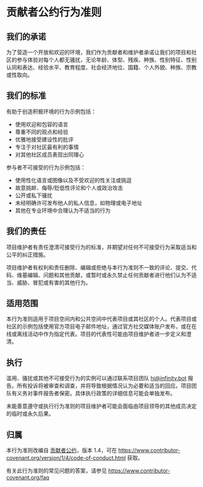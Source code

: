 # 贡献者公约行为准则

## 我们的承诺

为了营造一个开放和欢迎的环境，我们作为贡献者和维护者承诺让我们的项目和社区的参与体验对每个人都无骚扰，无论年龄、体型、残疾、种族、性别特征、性别认同和表达、经验水平、教育程度、社会经济地位、国籍、个人外貌、种族、宗教或性取向。

## 我们的标准

有助于创造积极环境的行为示例包括：

- 使用欢迎和包容的语言
- 尊重不同的观点和经验
- 优雅地接受建设性的批评
- 专注于对社区最有利的事情
- 对其他社区成员表现出同理心

参与者不可接受的行为示例包括：

- 使用性化语言或图像以及不受欢迎的性关注或挑逗
- 故意挑衅、侮辱/贬低性评论和个人或政治攻击
- 公开或私下骚扰
- 未经明确许可发布他人的私人信息，如物理或电子地址
- 其他在专业环境中合理认为不适当的行为

## 我们的责任

项目维护者有责任澄清可接受行为的标准，并期望对任何不可接受行为采取适当和公平的纠正措施。

项目维护者有权利和责任删除、编辑或拒绝与本行为准则不一致的评论、提交、代码、维基编辑、问题和其他贡献，或暂时或永久禁止任何贡献者进行他们认为不适当、威胁、冒犯或有害的其他行为。

## 适用范围

本行为准则适用于项目空间内和公共空间中代表项目或其社区的个人。代表项目或社区的示例包括使用官方项目电子邮件地址，通过官方社交媒体账户发布，或在在线或离线活动中作为指定代表。项目的代表性可能由项目维护者进一步定义和澄清。

## 执行

滥用、骚扰或其他不可接受行为的实例可以通过联系项目团队 hi@infinity.bot 报告。所有投诉将被审查和调查，并将导致根据情况认为必要和适当的回应。项目团队有义务对事件报告者保密。具体执行政策的详细信息可能会单独发布。

未能善意遵守或执行行为准则的项目维护者可能会面临由项目领导的其他成员决定的临时或永久后果。

## 归属

本行为准则改编自 [贡献者公约][主页]，版本 1.4，可在 https://www.contributor-covenant.org/version/1/4/code-of-conduct.html 获取。

[主页]: https://www.contributor-covenant.org

有关此行为准则的常见问题的答案，请参见 https://www.contributor-covenant.org/faq
